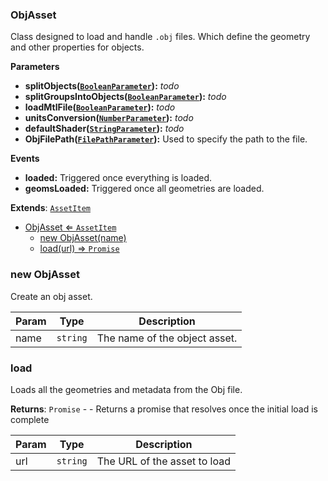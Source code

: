 <a name="ObjAsset"></a>

### ObjAsset 
Class designed to load and handle `.obj` files.
Which define the geometry and other properties for objects.

**Parameters**
* **splitObjects([`BooleanParameter`](api/SceneTree/Parameters/BooleanParameter.md)):** _todo_
* **splitGroupsIntoObjects([`BooleanParameter`](api/SceneTree/Parameters/BooleanParameter.md)):** _todo_
* **loadMtlFile([`BooleanParameter`](api/SceneTree/Parameters/BooleanParameter.md)):** _todo_
* **unitsConversion([`NumberParameter`](api/SceneTree/Parameters/NumberParameter.md)):** _todo_
* **defaultShader([`StringParameter`](api/SceneTree/Parameters/StringParameter.md)):** _todo_
* **ObjFilePath([`FilePathParameter`](api/SceneTree/Parameters/FilePathParameter.md)):** Used to specify the path to the file.

**Events**
* **loaded:** Triggered once everything is loaded.
* **geomsLoaded:** Triggered once all geometries are loaded.


**Extends**: <code>[AssetItem](api/SceneTree/AssetItem.md)</code>  

* [ObjAsset ⇐ <code>AssetItem</code>](#ObjAsset)
    * [new ObjAsset(name)](#new-ObjAsset)
    * [load(url) ⇒ <code>Promise</code>](#load)

<a name="new_ObjAsset_new"></a>

### new ObjAsset
Create an obj asset.


| Param | Type | Description |
| --- | --- | --- |
| name | <code>string</code> | The name of the object asset. |

<a name="ObjAsset+load"></a>

### load
Loads all the geometries and metadata from the Obj file.


**Returns**: <code>Promise</code> - - Returns a promise that resolves once the initial load is complete  

| Param | Type | Description |
| --- | --- | --- |
| url | <code>string</code> | The URL of the asset to load |

